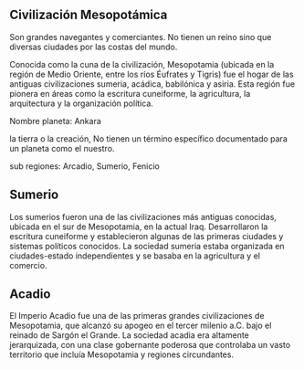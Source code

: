 ## Civilización Mesopotámica

Son grandes navegantes y comerciantes.  No tienen un reino sino que diversas ciudades por las costas del mundo.

Conocida como la cuna de la civilización, Mesopotamia (ubicada en la región de Medio Oriente, entre los ríos Éufrates y Tigris) fue el hogar de las antiguas civilizaciones sumeria, acádica, babilónica y asiria. Esta región fue pionera en áreas como la escritura cuneiforme, la agricultura, la arquitectura y la organización política.

Nombre planeta: Ankara

la tierra o la creación, No tienen un término específico documentado para un planeta como el nuestro.

sub regiones: Arcadio, Sumerio, Fenicio

## Sumerio
Los sumerios fueron una de las civilizaciones más antiguas conocidas, ubicada en el sur de Mesopotamia, en la actual Iraq. Desarrollaron la escritura cuneiforme y establecieron algunas de las primeras ciudades y sistemas políticos conocidos. La sociedad sumeria estaba organizada en ciudades-estado independientes y se basaba en la agricultura y el comercio.

## Acadio
El Imperio Acadio fue una de las primeras grandes civilizaciones de Mesopotamia, que alcanzó su apogeo en el tercer milenio a.C. bajo el reinado de Sargón el Grande. La sociedad acadia era altamente jerarquizada, con una clase gobernante poderosa que controlaba un vasto territorio que incluía Mesopotamia y regiones circundantes.
